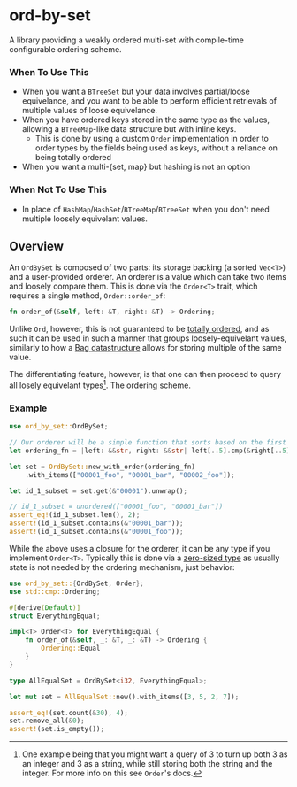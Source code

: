 # ord-by-set

A library providing a weakly ordered multi-set with compile-time configurable
ordering scheme.

### When To Use This

* When you want a `BTreeSet` but your data involves
partial/loose equivelance, and you want to be able to perform efficient retrievals of
multiple values of loose equivelance.
* When you have ordered keys stored in the same type as the values, allowing
a `BTreeMap`-like data structure but with inline
keys.
    * This is done by using a custom `Order` implementation in order to order
    types by the fields being used as keys, without a reliance on being totally ordered
* When you want a multi-{set, map} but hashing is not an option

### When Not To Use This

* In place of `HashMap`/`HashSet`/`BTreeMap`/`BTreeSet` when you don't need multiple
loosely equivelant values.

## Overview

An `OrdBySet` is composed of two parts: its storage backing (a sorted `Vec<T>`)
and a user-provided orderer. An orderer is a value which can take two items and
loosely compare them. This is done via the `Order<T>` trait, which requires a
single method, `Order::order_of`:

```rust
fn order_of(&self, left: &T, right: &T) -> Ordering;
```

Unlike `Ord`, however, this is not guaranteed to be [totally ordered], and as
such it can be used in such a manner that groups loosely-equivelant values, similarly
to how a [Bag datastructure] allows for storing multiple of the same value.

[totally ordered]: https://wikipedia.org/wiki/Total_order
[Bag datastructure]: https://docs.rs/hashbag/latest/hashbag/struct.HashBag.html

The differentiating feature, however, is that one can then proceed to query all
losely equivelant types[^1]. The ordering scheme.

[^1]: One example being that you might want a query of 3 to turn up both 3 as an
integer and 3 as a string, while still storing both the string and the integer.
For more info on this see `Order`'s docs.

### Example

```rust
use ord_by_set::OrdBySet;

// Our orderer will be a simple function that sorts based on the first 5 characters
let ordering_fn = |left: &&str, right: &&str| left[..5].cmp(&right[..5]);

let set = OrdBySet::new_with_order(ordering_fn)
    .with_items(["00001_foo", "00001_bar", "00002_foo"]);

let id_1_subset = set.get(&"00001").unwrap();

// id_1_subset = unordered(["00001_foo", "00001_bar"])
assert_eq!(id_1_subset.len(), 2);
assert!(id_1_subset.contains(&"00001_bar"));
assert!(id_1_subset.contains(&"00001_foo"));
```

While the above uses a closure for the orderer, it can be any type if you implement
`Order<T>`. Typically this is done via a [zero-sized type] as usually state is not
needed by the ordering mechanism, just behavior:

```rust
use ord_by_set::{OrdBySet, Order};
use std::cmp::Ordering;

#[derive(Default)]
struct EverythingEqual;

impl<T> Order<T> for EverythingEqual {
    fn order_of(&self, _: &T, _: &T) -> Ordering {
        Ordering::Equal
    }
}

type AllEqualSet = OrdBySet<i32, EverythingEqual>;

let mut set = AllEqualSet::new().with_items([3, 5, 2, 7]);

assert_eq!(set.count(&30), 4);
set.remove_all(&0);
assert!(set.is_empty());
```

[zero-sized type]: https://doc.rust-lang.org/nomicon/exotic-sizes.html#zero-sized-types-zsts
